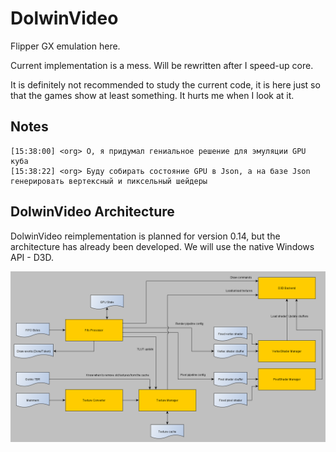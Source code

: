 # DolwinVideo

Flipper GX emulation here.

Current implementation is a mess. Will be rewritten after I speed-up core.

It is definitely not recommended to study the current code, it is here just so that the games show at least something. It hurts me when I look at it.

## Notes

```
[15:38:00] <org> О, я придумал гениальное решение для эмуляции GPU куба
[15:38:22] <org> Буду собирать состояние GPU в Json, а на базе Json генерировать вертексный и пиксельный шейдеры
```

## DolwinVideo Architecture

DolwinVideo reimplementation is planned for version 0.14, but the architecture has already been developed. We will use the native Windows API - D3D.

![DolwinGraphicsFlow](https://github.com/ogamespec/dolwin-docs/blob/master/EMU/DolwinGraphicsFlow.png)
